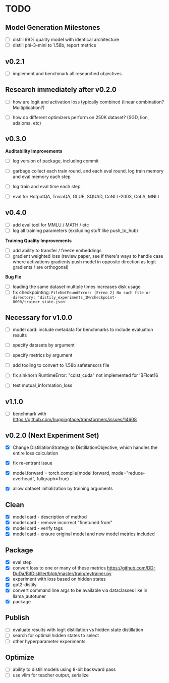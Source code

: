 # TODO

## Model Generation Milestones
- [ ] distill 99% quality model with identical architecture
- [ ] distill phi-3-mini to 1.58b, report metrics

## v0.2.1
- [ ] implement and benchmark all researched objectives

## Research immediately after v0.2.0
- [ ] how are logit and activation loss typically combined (linear combination? Multiplication?)
- [ ] how do different optimizers perform on 250K dataset? (SGD, lion, adaloma, etc)


## v0.3.0
**Auditability Improvements**
- [ ] log version of package, including commit
- [ ] garbage collect each train round, and each eval round. log train memory and eval memory each step
- [ ] log train and eval time each step
- [ ] eval for HotpotQA, TriviaQA, GLUE, SQUAD, CoNLL-2003, CoLA, MNLI


## v0.4.0
- [ ] add eval tool for MMLU / MATH / etc
- [ ] log all training parameters (excluding stuff like push_to_hub)

**Training Quality Improvements**
- [ ] add ability to transfer / freeze embeddings
- [ ] gradient weighted loss (review paper, see if there's ways to handle case where activations gradients push model in opposite direction as logit gradients / are orthogonal)

**Bug Fix**
- [ ] loading the same dataset multiple times increases disk usage
- [ ] fix checkpointing: `FileNotFoundError: [Errno 2] No such file or directory: 'distily_experiments_1M/checkpoint-8000/trainer_state.json'`

## Necessary for v1.0.0
- [ ] model card: include metadata for benchmarks to include evaluation results
- [ ] specify datasets by argument
- [ ] specify metrics by argument
- [ ] add tooling to convert to 1.58b safetensors file
- [ ] fix sinkhorn RuntimeError: "cdist_cuda" not implemented for 'BFloat16
- [ ] test mutual_information_loss


## v1.1.0
- [ ] benchmark with https://github.com/huggingface/transformers/issues/14608


## v0.2.0 (Next Experiment Set)
- [x] Change DistillationStrategy to DistillationObjective, which handles the entire loss calculation
- [x] fix re-entrant issue
- [x] model.forward = torch.compile(model.forward, mode="reduce-overhead", fullgraph=True)
- [x] allow dataset initialization by training arguments


## Clean
- [x] model card - description of method
- [x] model card - remove incorrect "finetuned from"
- [X] model card - verify tags
- [x] model card - ensure original model and new model metrics included

## Package
- [x] eval step
- [x] convert loss to one or many of these metrics https://github.com/DD-DuDa/BitDistiller/blob/master/train/mytrainer.py
- [x] experiment with loss based on hidden states
- [x] gpt2-distily
- [x] convert command line args to be available via dataclasses like in llama_autotuner
- [x] package

## Publish
- [ ] evaluate results with logit distillation vs hidden state distillation
- [ ] search for optimal hidden states to select
- [ ] other hyperparameter experiments

## Optimize
- [ ] ability to distill models using 8-bit backward pass
- [ ] use vllm for teacher output, serialize
